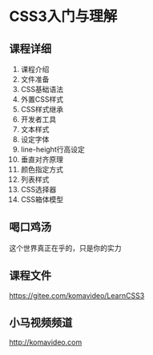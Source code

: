 CSS3入门与理解
=============

## 课程详细

01. 课程介绍
02. 文件准备
03. CSS基础语法
04. 外置CSS样式
05. CSS样式继承
06. 开发者工具
07. 文本样式
08. 设定字体
09. line-height行高设定
10. 垂直对齐原理
11. 颜色指定方式
12. 列表样式
13. CSS选择器
14. CSS箱体模型

## 喝口鸡汤

这个世界真正在乎的，只是你的实力

## 课程文件

https://gitee.com/komavideo/LearnCSS3

## 小马视频频道

http://komavideo.com